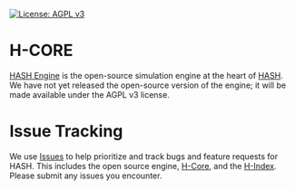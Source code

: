 [![License: AGPL v3](https://img.shields.io/badge/License-AGPL%20v3-blue.svg)](https://www.gnu.org/licenses/agpl-3.0)

# H-CORE
[HASH Engine](https://hash.ai/engine) is the open-source simulation engine at the heart of [HASH](https://hash.ai/). We have not yet released the open-source version of the engine; it will be made available under the AGPL v3 license.

# Issue Tracking
We use [Issues](https://github.com/hashintel/engine/issues) to help prioritize and track bugs and feature requests for HASH. This includes the open source engine, [H-Core](http://hash.ai/core), and the [H-Index](https://hash.ai/index). Please submit any issues you encounter.
